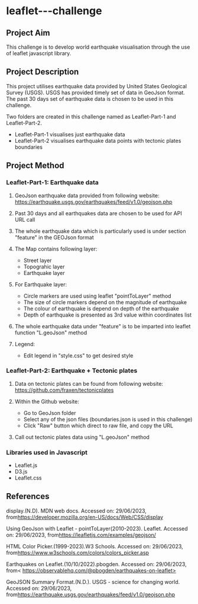 # leaflet---challenge

## Project Aim
This challenge is to develop world earthquake visualisation through the use of leaflet javascript library.

## Project Description
This project utilises earthquake data provided by United States Geological Survey (USGS). USGS has provided timely set of data in GeoJson format. The past 30 days set of earthquake data is chosen to be used in this challenge.

Two folders are created in this challenge named as Leaflet-Part-1 and Leaflet-Part-2.
 - Leaflet-Part-1 visualises just earthquake data
 - Leaflet-Part-2 visualises earthquake data points with tectonic plates boundaries

## Project Method
### Leaflet-Part-1: Earthquake data 
   1. GeoJson earthquake data provided from following website: https://earthquake.usgs.gov/earthquakes/feed/v1.0/geojson.php
   2. Past 30 days and all earthquakes data are chosen to be used for API URL call
   3. The whole earthquake data which is particularly used is under section "feature" in the GEOJson format
   4. The Map contains following layer:
       - Street layer
       - Topograhic layer
       - Earthquake layer
           
   5. For Earthquake layer:
       - Circle markers are used using leaflet "pointToLayer" method
       - The size of circle markers depend on the magnitude of earthquake
       - The colour of earthquake is depend on depth of the earthquake
       - Depth of earthquake is presented as 3rd value within coordinates list
           
   6. The whole earthquake data under "feature" is to be imparted into leaflet function "L.geoJson" method
        
   7. Legend:
       - Edit legend in "style.css" to get desired style
  
 ### Leaflet-Part-2: Earthquake + Tectonic plates
   1. Data on tectonic plates can be found from following website:
      https://github.com/fraxen/tectonicplates
    
   2. Within the Github website:
       -  Go to GeoJson folder
       -  Select any of the json files (boundaries.json is used in this challenge)
       -  Click "Raw" button which direct to raw file, and copy the URL
           
   3. Call out tectonic plates data using "L.geoJson" method

 ### Libraries used in Javascript
  - Leaflet.js
  - D3.js
  - Leaflet.css

## References

display.(N.D). MDN web docs. Accessed on: 29/06/2023, from<https://developer.mozilla.org/en-US/docs/Web/CSS/display>

Using GeoJson with Leaflet - pointToLayer(2010-2023). Leaflet. Accessed on: 29/06/2023, from<https://leafletjs.com/examples/geojson/>

HTML Color Picker.(1999-2023).W3 Schools. Accessed on: 29/06/2023, from<https://www.w3schools.com/colors/colors_picker.asp>

Earthquakes on Leaflet.(10/10/2022).pbogden. Accessed on: 29/06/2023, from< https://observablehq.com/@pbogden/earthquakes-on-leaflet>

GeoJSON Summary Format.(N.D.). USGS - science for changing world. Accessed on: 29/06/2023, from<https://earthquake.usgs.gov/earthquakes/feed/v1.0/geojson.php>

